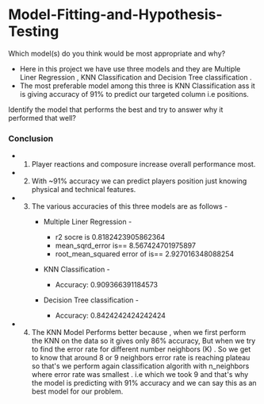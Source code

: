 # Model-Fitting-and-Hypothesis-Testing

Which model(s) do you think would be most appropriate and why?
* Here in this project we have use three models and they are Multiple Liner Regression , KNN Classification and Decision Tree classification .
* The most preferable model among this three is KNN Classification ass it is giving accuracy of 91% to predict our targeted column i.e positions.

 Identify the model that performs the best and try to answer why it performed that well?
 
 ### Conclusion
* 1. Player reactions and composure increase overall performance most.
* 2. With ~91% accuracy we can predict players position just knowing physical and technical features.
* 3. The various accuracies of this three models are as follows - 
     * Multiple Liner Regression - 
         * r2 socre is  0.8182423905862364
         * mean_sqrd_error is== 8.567424701975897
         * root_mean_squared error of is== 2.927016348088254

     * KNN Classification - 
         * Accuracy: 0.909366391184573
          
     * Decision Tree classification - 
         * Accuracy: 0.8424242424242424 
         
* 4. The KNN Model Performs better because , when we first perform the KNN on the data so it gives only 86% accuracy, But when we try to find the error rate for different number neighbors (K) . So we get to know that around 8 or 9 neighbors error rate is reaching plateau so that's we  perform again classification algorith with n_neighbors where error rate was smallest . i.e which we took 9 and that's why the model is predicting with 91% accuracy and we can say this as an best model for our problem.         
